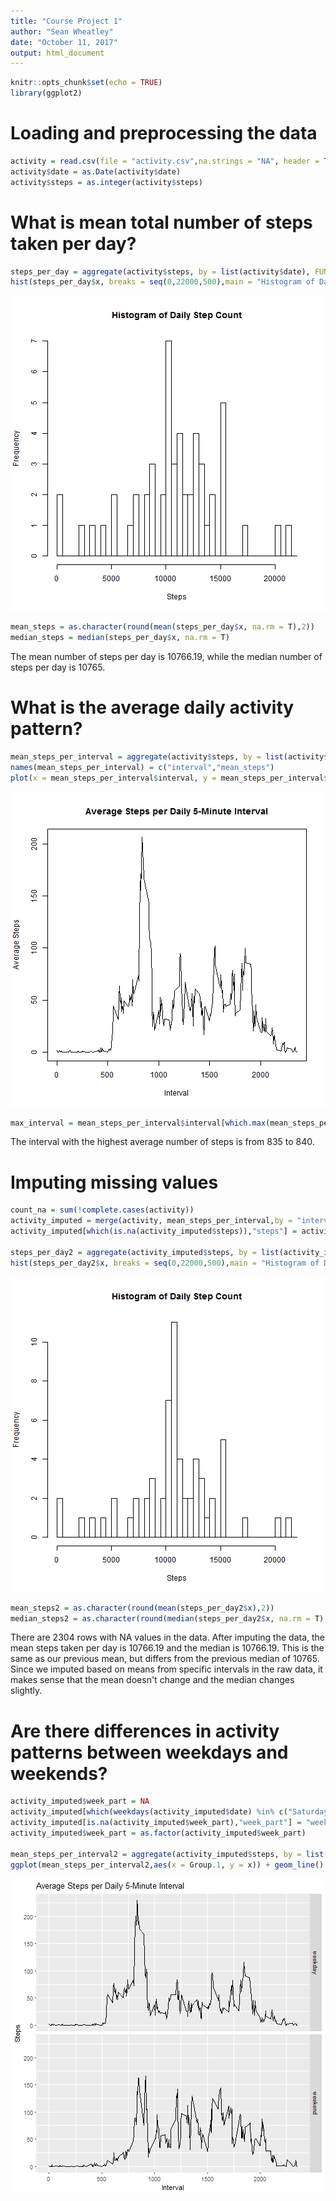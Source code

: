 ```yaml
---
title: "Course Project 1"
author: "Sean Wheatley"
date: "October 11, 2017"
output: html_document
---
```



```r
knitr::opts_chunk$set(echo = TRUE)
library(ggplot2)
```

# Loading and preprocessing the data


```r
activity = read.csv(file = "activity.csv",na.strings = "NA", header = T)
activity$date = as.Date(activity$date)
activity$steps = as.integer(activity$steps)
```


# What is mean total number of steps taken per day?

```r
steps_per_day = aggregate(activity$steps, by = list(activity$date), FUN = sum)
hist(steps_per_day$x, breaks = seq(0,22000,500),main = "Histogram of Daily Step Count",xlab = "Steps")
```

![plot of chunk mean_steps](figure/mean_steps-1.png)

```r
mean_steps = as.character(round(mean(steps_per_day$x, na.rm = T),2))
median_steps = median(steps_per_day$x, na.rm = T)
```

The mean number of steps per day is 10766.19, while the median number of steps per day is 10765.

# What is the average daily activity pattern?


```r
mean_steps_per_interval = aggregate(activity$steps, by = list(activity$interval), FUN = mean, na.rm = T)
names(mean_steps_per_interval) = c("interval","mean_steps")
plot(x = mean_steps_per_interval$interval, y = mean_steps_per_interval$mean_steps,type = "l", xlab = "Interval", ylab = "Average Steps", main = "Average Steps per Daily 5-Minute Interval") 
```

![plot of chunk daily_pattern](figure/daily_pattern-1.png)

```r
max_interval = mean_steps_per_interval$interval[which.max(mean_steps_per_interval$mean_steps)]
```
The interval with the highest average number of steps is from 835 to 840.

# Imputing missing values


```r
count_na = sum(!complete.cases(activity))
activity_imputed = merge(activity, mean_steps_per_interval,by = "interval",all.x = T)
activity_imputed[which(is.na(activity_imputed$steps)),"steps"] = activity_imputed[which(is.na(activity_imputed$steps)),"mean_steps"]

steps_per_day2 = aggregate(activity_imputed$steps, by = list(activity_imputed$date), FUN = sum)
hist(steps_per_day2$x, breaks = seq(0,22000,500),main = "Histogram of Daily Step Count",xlab = "Steps")
```

![plot of chunk impute](figure/impute-1.png)

```r
mean_steps2 = as.character(round(mean(steps_per_day2$x),2))
median_steps2 = as.character(round(median(steps_per_day2$x, na.rm = T),2))
```
There are 2304 rows with NA values in the data.
After imputing the data, the mean steps taken per day is 10766.19 and the median is 10766.19.  This is the same as our previous mean, but differs from the previous median of 10765. Since we imputed based on means from specific intervals in the raw data, it makes sense that the mean doesn't change and the median changes slightly.

# Are there differences in activity patterns between weekdays and weekends?


```r
activity_imputed$week_part = NA
activity_imputed[which(weekdays(activity_imputed$date) %in% c("Saturday","Sunday")),"week_part"] = "weekend"
activity_imputed[is.na(activity_imputed$week_part),"week_part"] = "weekday"
activity_imputed$week_part = as.factor(activity_imputed$week_part)

mean_steps_per_interval2 = aggregate(activity_imputed$steps, by = list(activity_imputed$interval,activity_imputed$week_part), FUN = mean)
ggplot(mean_steps_per_interval2,aes(x = Group.1, y = x)) + geom_line() + facet_grid(Group.2 ~.) + labs(title = "Average Steps per Daily 5-Minute Interval", y = "Steps", x = "Interval")
```

![plot of chunk weekday](figure/weekday-1.png)

